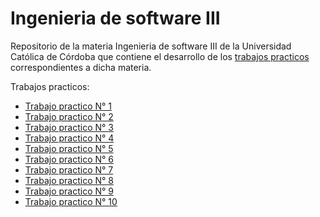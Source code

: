 # Ingenieria de software III

Repositorio de la materia Ingenieria de software III de la Universidad Católica de Córdoba que contiene el desarrollo de los [trabajos practicos](https://github.com/fernandobono/ing-software-3/blob/master/trabajos/02-introduccion-docker.md) correspondientes a dicha materia.

Trabajos practicos:
* [Trabajo practico N° 1](./1-trabajo-practico/README.md)
* [Trabajo practico N° 2](2-trabajo-practico/README.md)
* [Trabajo practico N° 3](3-trabajo-practico/README.md)
* [Trabajo practico N° 4](4-trabajo-practico/README.md)
* [Trabajo practico N° 5](5-trabajo-practico/README.md)
* [Trabajo practico N° 6](6-trabajo-practico/README.md)
* [Trabajo practico N° 7](7-trabajo-practico/README.md)
* [Trabajo practico N° 8](7-trabajo-practico/README.md)
* [Trabajo practico N° 9](9-trabajo-practico/README.md)
* [Trabajo practico N° 10](10-trabajo-practico/README.md)

